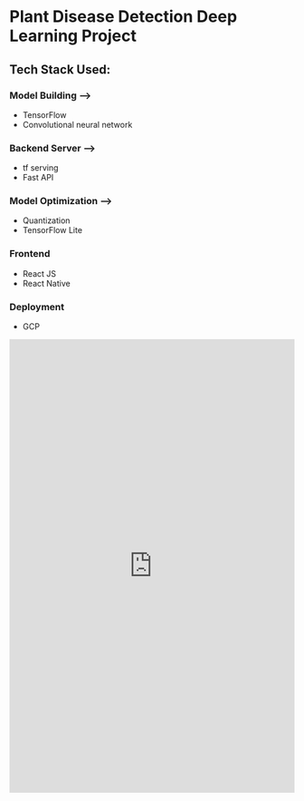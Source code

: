# Plant Disease Detection Deep Learning Project
## Tech Stack Used:
### Model Building -->
* TensorFlow
* Convolutional neural network

### Backend Server -->
* tf serving
* Fast API

### Model Optimization -->
* Quantization
* TensorFlow Lite

### Frontend
* React JS
* React Native

### Deployment
* GCP


<iframe src="https://www.kaggle.com/embed/anurag629/fruit-360-cnn-classification-transfer-learning?kernelSessionId=111694151" height="800" style="margin: 0 auto; width: 100%; max-width: 950px;" frameborder="0" scrolling="auto" title="Fruit 360 CNN Classification Transfer Learning"></iframe>